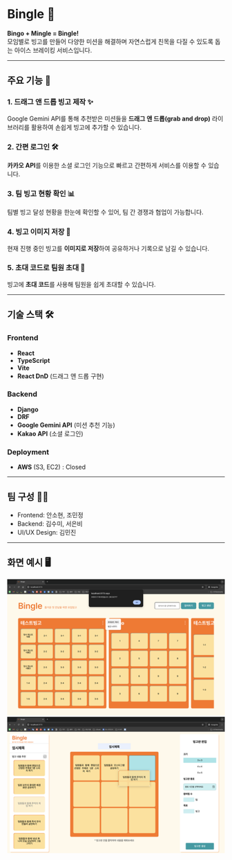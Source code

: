 # Bingle 🎉  
**Bingo + Mingle = Bingle!**  
모임별로 빙고를 만들어 다양한 미션을 해결하며 자연스럽게 친목을 다질 수 있도록 돕는 아이스 브레이킹 서비스입니다.

---

## 주요 기능 🚀

### 1. 드래그 앤 드롭 빙고 제작 ✨  
Google Gemini API를 통해 추천받은 미션들을 **드래그 앤 드롭(grab and drop)** 라이브러리를 활용하여 손쉽게 빙고에 추가할 수 있습니다.  

### 2. 간편 로그인 🛠️  
**카카오 API**를 이용한 소셜 로그인 기능으로 빠르고 간편하게 서비스를 이용할 수 있습니다.  

### 3. 팀 빙고 현황 확인 📊  
팀별 빙고 달성 현황을 한눈에 확인할 수 있어, 팀 간 경쟁과 협업이 가능합니다.  

### 4. 빙고 이미지 저장 📸  
현재 진행 중인 빙고를 **이미지로 저장**하여 공유하거나 기록으로 남길 수 있습니다.  

### 5. 초대 코드로 팀원 초대 🔗  
빙고에 **초대 코드**를 사용해 팀원을 쉽게 초대할 수 있습니다.  

---

## 기술 스택 🛠️

### Frontend  
- **React**  
- **TypeScript**  
- **Vite**  
- **React DnD** (드래그 앤 드롭 구현)

### Backend  
- **Django**  
- **DRF**  
- **Google Gemini API** (미션 추천 기능)  
- **Kakao API** (소셜 로그인)  

### Deployment  
- **AWS** (S3, EC2) : Closed

---

## 팀 구성 👩‍💻
- Frontend: 안소현, 조민정
- Backend: 김수미, 서은비
- UI/UX Design: 김민진

---

## 화면 예시 🖥️
![빙글 메인 화면](./main.png)
![빙글 빙고 제작 화면](./bingobuilder.png)